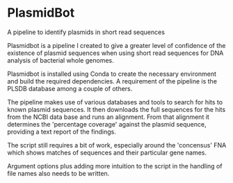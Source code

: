 # PlasmidBot
A pipeline to identify plasmids in short read sequences

Plasmidbot is a pipeline I created to give a greater level of confidence of the existence of plasmid sequences when using short read sequences for DNA analysis of bacterial whole genomes.

Plasmidbot is installed using Conda to create the necessary environment and build the required dependencies.
A requirement of the pipeline is the PLSDB database among a couple of others.

The pipeline makes use of various databases and tools to search for hits to known plasmid sequences.
It then downloads the full sequences for the hits from the NCBI data base and runs an alignment.
From that alignment it determines the 'percentage coverage' against the plasmid sequence, providing a text report of the findings.

The script still requires a bit of work, especially around the 'concensus' FNA which shows matches of sequences and their particular gene names. 

Argument options plus adding more intuition to the script in the handling of file names also needs to be written.

